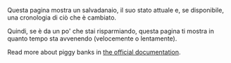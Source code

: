 Questa pagina mostra un salvadanaio, il suo stato attuale e, se disponibile, una cronologia di ciò che è cambiato.

Quindi, se è da un po' che stai risparmiando, questa pagina ti mostra in quanto tempo sta avvenendo (velocemente o lentamente).

Read more about piggy banks in [the official documentation](https://docs.firefly-iii.org/advanced-concepts/piggies).